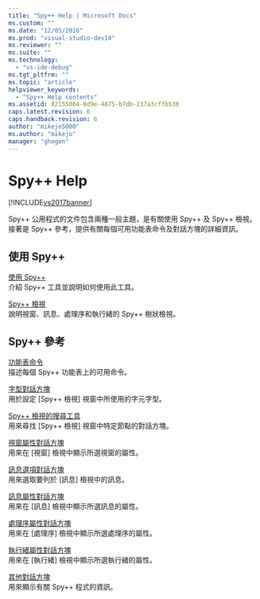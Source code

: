 ```yaml
---
title: "Spy++ Help | Microsoft Docs"
ms.custom: ""
ms.date: "12/05/2016"
ms.prod: "visual-studio-dev14"
ms.reviewer: ""
ms.suite: ""
ms.technology: 
  - "vs-ide-debug"
ms.tgt_pltfrm: ""
ms.topic: "article"
helpviewer_keywords: 
  - "Spy++ Help contents"
ms.assetid: 82155004-8d9e-4875-b7db-237a3cffb530
caps.latest.revision: 6
caps.handback.revision: 6
author: "mikejo5000"
ms.author: "mikejo"
manager: "ghogen"
---
```

# Spy++ Help
[!INCLUDE[vs2017banner](../code-quality/includes/vs2017banner.md)]

Spy\+\+ 公用程式的文件包含兩種一般主題，是有關使用 Spy\+\+ 及 Spy\+\+ 檢視。  接著是 Spy\+\+ 參考，提供有關每個可用功能表命令及對話方塊的詳細資訊。  
  
## 使用 Spy\+\+  
 [使用 Spy\+\+](../debugger/using-spy-increment.md)  
 介紹 Spy\+\+ 工具並說明如何使用此工具。  
  
 [Spy\+\+ 檢視](../debugger/spy-increment-views.md)  
 說明視窗、訊息、處理序和執行緒的 Spy\+\+ 樹狀檢視。  
  
## Spy\+\+ 參考  
 [功能表命令](../debugger/menu-commands.md)  
 描述每個 Spy\+\+ 功能表上的可用命令。  
  
 [字型對話方塊](../debugger/font-dialog-box-microsoft-spy-increment-help.md)  
 用於設定 \[Spy\+\+ 檢視\] 視窗中所使用的字元字型。  
  
 [Spy\+\+ 檢視的搜尋工具](../debugger/search-tools-for-spy-increment-views.md)  
 用來尋找 \[Spy\+\+ 檢視\] 視窗中特定節點的對話方塊。  
  
 [視窗屬性對話方塊](../debugger/window-properties-dialog-box.md)  
 用來在 \[視窗\] 檢視中顯示所選視窗的屬性。  
  
 [訊息選項對話方塊](../debugger/message-options-dialog-box.md)  
 用來選取要列於 \[訊息\] 檢視中的訊息。  
  
 [訊息屬性對話方塊](../debugger/message-properties-dialog-box.md)  
 用來在 \[訊息\] 檢視中顯示所選訊息的屬性。  
  
 [處理序屬性對話方塊](../debugger/process-properties-dialog-box.md)  
 用來在 \[處理序\] 檢視中顯示所選處理序的屬性。  
  
 [執行緒屬性對話方塊](../debugger/thread-properties-dialog-box.md)  
 用來在 \[執行緒\] 檢視中顯示所選執行緒的屬性。  
  
 [其他對話方塊](../debugger/other-dialog-boxes.md)  
 用來顯示有關 Spy\+\+ 程式的資訊。